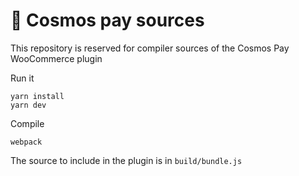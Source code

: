 # 🚀 Cosmos pay sources

This repository is reserved for compiler sources of the Cosmos Pay WooCommerce plugin

Run it

    yarn install
    yarn dev

Compile

    webpack

The source to include in the plugin is in `build/bundle.js`

